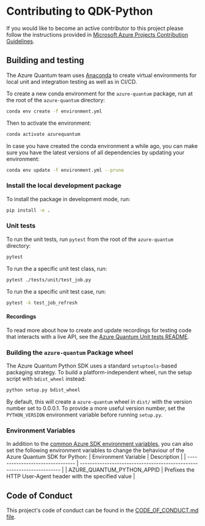 # Contributing to QDK-Python #

If you would like to become an active contributor to this project please
follow the instructions provided in [Microsoft Azure Projects Contribution Guidelines](https://opensource.microsoft.com/collaborate/).

## Building and testing ##

The Azure Quantum team uses [Anaconda](https://www.anaconda.com/products/individual) to create virtual environments for local unit and integration testing as well as in CI/CD.

To create a new conda environment for the `azure-quantum` package, run at the root of the `azure-quantum` directory:

```bash
conda env create -f environment.yml
```

Then to activate the environment:

```bash
conda activate azurequantum
```

In case you have created the conda environment a while ago, you can make sure you have the latest versions of all dependencies by updating your environment:

```bash
conda env update -f environment.yml --prune
```

### Install the local development package ###

To install the package in development mode, run:

```bash
pip install -e .
```

### Unit tests ###

To run the unit tests, run `pytest` from the root of the `azure-quantum` directory:

```bash
pytest
```

To run the a specific unit test class, run:

```bash
pytest ./tests/unit/test_job.py
```

To run the a specific unit test case, run:

```bash
pytest -k test_job_refresh
```

#### Recordings ####

To read more about how to create and update recordings for testing code that interacts with a live API, see the [Azure Quantum Unit tests README](./azure-quantum/tests/README.md).

### Building the `azure-quantum` Package wheel ###

The Azure Quantum Python SDK uses a standard `setuptools`-based packaging strategy.
To build a platform-independent wheel, run the setup script with `bdist_wheel` instead:

```bash
python setup.py bdist_wheel
```

By default, this will create a `azure-quantum` wheel in `dist/` with the version number set to 0.0.0.1.
To provide a more useful version number, set the `PYTHON_VERSION` environment variable before running `setup.py`.

### Environment Variables ###

In addition to the [common Azure SDK environment variables](https://azure.github.io/azure-sdk/general_azurecore.html#environment-variables), you can also set the following environment variables to change the behaviour of the Azure Quantum SDK for Python:
| Environment Variable             | Description                                                            |
| -------------------------------- | ---------------------------------------------------------------------- |
| AZURE_QUANTUM_PYTHON_APPID       | Prefixes the HTTP User-Agent header with the specified value           |

## Code of Conduct ##

This project's code of conduct can be found in the
[CODE_OF_CONDUCT.md file](https://github.com/microsoft/qdk-python/blob/main/CODE_OF_CONDUCT.md).
